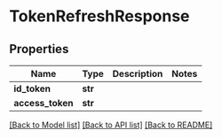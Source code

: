 # TokenRefreshResponse

## Properties
Name | Type | Description | Notes
------------ | ------------- | ------------- | -------------
**id_token** | **str** |  | 
**access_token** | **str** |  | 

[[Back to Model list]](../README.md#documentation-for-models) [[Back to API list]](../README.md#documentation-for-api-endpoints) [[Back to README]](../README.md)

